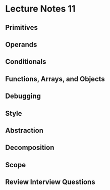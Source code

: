 # Lecture Notes 11

## Primitives

## Operands

## Conditionals

## Functions, Arrays, and Objects

## Debugging

## Style

## Abstraction

## Decomposition

## Scope

## Review Interview Questions
